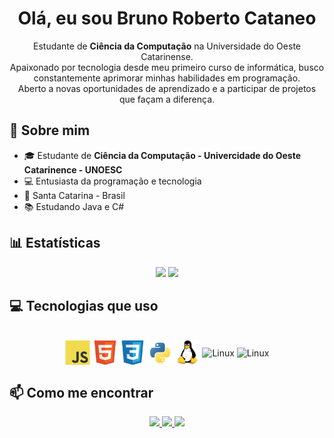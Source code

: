 <h1 align="center">Olá, eu sou Bruno Roberto Cataneo</h1>

<p align="center">
  Estudante de <strong>Ciência da Computação</strong> na Universidade do Oeste Catarinense.<br>
  Apaixonado por tecnologia desde meu primeiro curso de informática, busco constantemente aprimorar minhas habilidades em programação.<br>
  Aberto a novas oportunidades de aprendizado e a participar de projetos que façam a diferença.
</p>

## 🚀 Sobre mim
- 🎓 Estudante de **Ciência da Computação - Univercidade do Oeste Catarinence - UNOESC**  
- 💻 Entusiasta da programação e tecnologia  
- 📍 Santa Catarina - Brasil  
- 📚 Estudando Java e C#


## 📊 Estatísticas

<div align="center">
  <img height="180em" src="https://github-readme-stats.vercel.app/api?username=brunorobertocataneo&show_icons=true&bg_color=0d1117&title_color=5FBDFF&text_color=ffffff&icon_color=5FBDFF&include_all_commits=true&count_private=true"/>  
  <img height="180em" src="https://github-readme-stats.vercel.app/api/top-langs/?username=brunorobertocataneo&layout=compact&langs_count=16&bg_color=0d1117&title_color=5FBDFF&text_color=ffffff&icon_color=5FBDFF"/>
</div>


## 💻 Tecnologias que uso
<div style="display: inline_block" align="center"><br>
  <img align="center" alt="JS" height="40" width="40" src="https://raw.githubusercontent.com/devicons/devicon/master/icons/javascript/javascript-original.svg">
  <img align="center" alt="HTML" height="40" width="40" src="https://raw.githubusercontent.com/devicons/devicon/master/icons/html5/html5-original.svg">
  <img align="center" alt="CSS" height="40" width="40" src="https://raw.githubusercontent.com/devicons/devicon/master/icons/css3/css3-original.svg">
  <img align="center" alt="Python" height="40" width="40" src="https://raw.githubusercontent.com/devicons/devicon/master/icons/python/python-original.svg">
  <img align="center" alt="Linux" height="40" width="40" src="https://raw.githubusercontent.com/devicons/devicon/master/icons/linux/linux-original.svg">
  <img align="center" alt="Linux" height="40" width="40" src="https://cdn.jsdelivr.net/gh/devicons/devicon/icons/csharp/csharp-original.svg">
  <img align="center" alt="Linux" height="40" width="40" src="https://cdn.jsdelivr.net/gh/devicons/devicon/icons/java/java-original.svg">

</div>

## 📫 Como me encontrar
<p align="center">
  <a href="https://www.linkedin.com/in/bruno-roberto-cataneo-0b38132a5" target="_blank">
    <img src="https://img.shields.io/badge/-LinkedIn-%230077B5?style=for-the-badge&logo=linkedin&logoColor=white"/>
  </a>
  <a href="mailto:bruno31.cataneo@gmail.com" target="_blank">
    <img src="https://img.shields.io/badge/-Gmail-%23EA4335?style=for-the-badge&logo=gmail&logoColor=white"/>
  </a>
  <a href="https://github.com/brunorobertocataneo" target="_blank">
    <img src="https://img.shields.io/badge/-GitHub-333?style=for-the-badge&logo=github&logoColor=white"/>
  </a>
</p>
